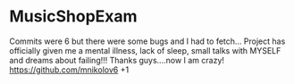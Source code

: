 # MusicShopExam
Commits were 6 but there were some bugs and I had to fetch...
Project has officially given me a mental illness, lack of sleep, small talks with MYSELF and dreams about failing!!!
Thanks guys....now I am crazy!
https://github.com/mnikolov6 +1
